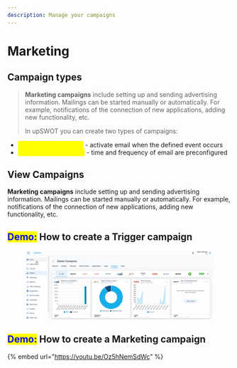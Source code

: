 ```yaml
---
description: Manage your campaigns
---
```


# Marketing

## Campaign types

> **Marketing campaigns** include setting up and sending advertising information. Mailings can be started manually or automatically. For example, notifications of the connection of new applications, adding new functionality, etc.
>
> In upSWOT you can create two types of campaigns:

* <mark style="color:yellow;">**Triggered Campaigns**</mark> - activate email when the defined event occurs
* <mark style="color:yellow;">**Marketing Campaigns**</mark> - time and frequency of email are preconfigured

## View Campaigns

**Marketing campaigns** include setting up and sending advertising information. Mailings can be started manually or automatically. For example, notifications of the connection of new applications, adding new functionality, etc.

## <mark style="color:blue;">Demo:</mark> How to create a Trigger campaign

<figure><img src="../../.gitbook/assets/Animation.gif" alt=""><figcaption></figcaption></figure>

## <mark style="color:blue;">Demo:</mark> How to create a Marketing campaign

{% embed url="https://youtu.be/Oz5hNemSdWc" %}
